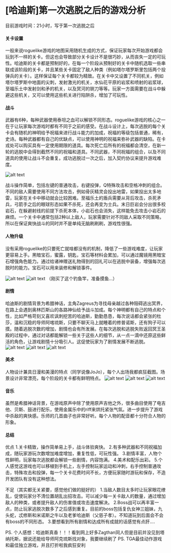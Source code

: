 # [哈迪斯]第一次逃脱之后的游戏分析

目前游戏时间：21小时，写于第一次逃脱之后

#### 关卡设置
一般来说roguelike游戏的地图采用随机生成的方式，保证玩家每次开始游戏都会玩到不一样的关卡。但这也会导致部分关卡设计不是很巧妙，从而丧失一定的可玩性。哈迪斯的关卡都是预制好的，在每一个阶段从预制好的关卡中随机选取一些串联成该阶段的关卡，并且某些关卡固定了敌人种类（例如塔尔塔罗斯里包括两个投弹兵的关卡）。这样保证每个关卡都较为精致。在关卡中又设置了不同机关，例如塔尔塔罗斯中地面的尖刺，发射激光的机关，水仙花平原的岩浆和喷射的岩浆球，至福乐土中发射剑和矛的机关，以及冥河的铡刀等等。玩家一方面需要在战斗中躲避这些机关，又可以使用这些机关进行陷阱杀，增加了可玩性。

#### 战斗
武器有6种，每种武器使用泰坦之血可以解锁不同形态。roguelike游戏的核心之一在于让玩家每次游戏时都有不同于之前的感受。在战斗设计上，每次逃脱的每个关卡会有随机的神明给予祝福来进行战斗能力的加成，祝福的等级包括普通，稀有，史诗。每种武器都有自己的优缺点，可以使用神明的祝福来弥补武器的缺陷。在卡戎处可以购买具有一定使用期限的道具。每次死亡后所有的祝福都会清空，在新一轮的逃脱中会得到截然不同的祝福和道具。不同武器，不同祝福的组合，以及不同道具的使用让战斗不会重复。成功逃脱过一次之后，加入契约协议来提升游戏难度。

![alt text](1.2.1_hades_1.png)

战斗操作简单，包括左键的普通攻击，右键投弹，Q特殊攻击和空格冲刺的组合。不同的敌人需要使用不同方法攻击，例如骨灰精灵会投出地雷，如果投出太多地雷，玩家在关卡中移动就会比较困难。至福乐土的盾兵需要从背后攻击，杀死矛兵，弓箭手之后的眼球形态如果不杀死，还会再变为士兵。末日巨岩会分出很多校岩石，在躲避射线的前提下杀死本体，小岩石也会消失，这样能免去攻击小岩石的麻烦。一个关卡中通常包括2种以上敌人，玩家需要针对不同敌人采取不同策略，所以在保证爽快战斗的同时并不是单纯无脑刷刷刷，游戏性很强。

#### 人物升级
没有采用roguelike的只要死亡就啥都没有的机制，降低了一些游戏难度，让玩家更容易上手。黑暗宝石，蜜露，钥匙，宝石等材料会累加，可以通过魔镜用黑暗宝石增强角色能力。通过给诸神赠送礼物得到的回礼可以在逃脱中装备，增强每次逃脱时的能力。宝石可以用来装修和解锁事件。

![alt text](1.2.1_hades_2.png)
![alt text](1.2.1_hades_3.png)
（刚买了这个钓鱼竿，准备摸鱼…）

#### 剧情
哈迪斯的剧情背景为希腊神话，主角Zagreus为寻找母亲越过各种阻碍逃出冥界，在路上会遇到奥林匹斯山的各路神仙给予战斗加成。每个神明都有自己的特点和个性，比如严格苛刻又喜欢讽刺挖苦的哈迪斯，勤勤恳恳，每次说话都会紧张的杜莎，温和沉稳的导师阿喀琉斯，只要不聊天马上就睡着的修普诺斯，还有狗子可以摸。随着逃脱次数的增加，剧情也会有所发展。在每次逃脱和逃脱失败返回冥王圣殿的过程中，通过对话都能解锁一些关于这些人的细节，从一点一滴中还原这些鲜活的角色，让游戏剧情十分吸引人。这促使玩家为了剧情发展不断逃脱。
![alt text](1.2.1_hades_4.png)
![alt text](1.2.1_hades_5.png)
![alt text](1.2.1_hades_6.png)

#### 美术
人物设计兼具日漫和美漫的特点（同学说像JoJo），每个人出场我都疯狂截图。场景设计非常漂亮，每个阶段的关卡都有鲜明特点。
![alt text](1.2.1_hades_7.png)
![alt text](1.2.1_hades_8.png)
![alt text](1.2.1_hades_9.png)

#### 音乐
虽然是希腊神话背景，在游戏原声中除了使用原声吉他之外，很多曲目使用了电吉他、贝斯、鼓进行配乐，使用金属乐中的riff来烘托紧张气氛。进一步提升了游戏中杀敌的爽快感。乐师的几首曲子也非常好听。每个人物的配音都十分符合人物的形象。


#### 总结
优点
1.关卡精致，操作简单易上手，战斗体验爽快。
2.有多种武器和不同祝福加成，随玩家游玩次数增加难度增加，重复性低，可玩性强。
3.剧情丰富，人物个性鲜明，玩家每次逃脱都会解锁一些剧情，内容饱满。
4.美术和配乐出彩。
5.个人感觉这游戏也可以移植到手机上，左手控制玩家运动和冲刺，右手控制普通攻击，特殊攻击和投弹，每一个关卡花费时间不长，方便玩家随时游玩和保存，不造开发团队有没有这种想法。

不足（其实都无关紧要，感觉他们做的挺好的）
1.当敌人数目太多时让玩家眼花缭乱，促使玩家分不清位置胡乱出招攻击。可以减少每一关卡敌人的数量，通过增加敌人的种类，或者提升敌人的伤害值或攻击速度解决。
2.Boss战可以再丰富一点，防止玩家逃脱次数多了之后感到重复。目前的boss包括复仇女神三姐妹，九头蛇，忒修斯和米诺斯之牛以及老爹哈迪斯（父慈子孝）。不知道玩到后面会不会有boss的不同形态。
3.要想看到所有剧情和达成所有成就的话感觉有点肝…. 

PS. 个人感想：哈迪斯真香！！！看到网上好多Zagthan同人但是目前并没见到塔纳托斯，据说还能给导师阿克琉斯找对象，我要继续刷了
PS. TGA最佳动作游戏和最佳独立游戏，并且打折啦我疯狂安利